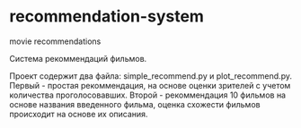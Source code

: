 # recommendation-system
movie recommendations

Система рекоммендаций фильмов.

Проект содержит два файла: simple_recommend.py и plot_recommend.py. 
Первый - простая рекоммендация, на основе оценки зрителей с учетом количества проголосовавших.
Второй - рекоммендация 10 фильмов на основе названия введенного фильма, оценка схожести фильмов происходит на основе их описания.
